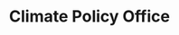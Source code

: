 ---
highlight: "false" 
title: "Climate Policy Office"
description: "Implements the President’s domestic climate agenda, coordinating the all-of-government approach to tackle the climate crisis, create good-paying, union jobs, and advance environmental justice."
url-link: "http://www.whitehouse.gov/cpo"
type: "HTML"
gov-only: "false"
is-external: "true"
publication-date: "February 01, 2021"
reading-time: "5"
resource-type: "Guidance"
filter: "p-filter"
audience: "program-operations"
branded-offerings: "acquisition-policy-it-category"
---